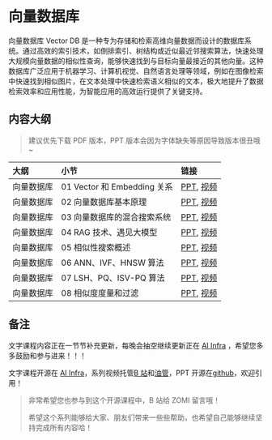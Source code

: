 <!--Copyright © ZOMI 适用于[License](https://github.com/Infrasys-AI/AIInfra)版权许可-->

# 向量数据库

向量数据库 Vector DB 是一种专为存储和检索高维向量数据而设计的数据库系统。通过高效的索引技术，如倒排索引、树结构或近似最近邻搜索算法，快速处理大规模向量数据的相似性查询，能够快速找到与目标向量最接近的其他向量。这种数据库广泛应用于机器学习、计算机视觉、自然语言处理等领域，例如在图像检索中快速找到相似图片，在文本处理中快速检索语义相似的文本，极大地提升了数据检索效率和应用性能，为智能应用的高效运行提供了关键支持。

## 内容大纲

> 建议优先下载 PDF 版本，PPT 版本会因为字体缺失等原因导致版本很丑哦~

| 大纲 | 小节 | 链接 |
|:--- |:---- |:-------------------- |
| 向量数据库 | 01 Vector 和 Embedding 关系  | [PPT](./01Intrudction.pdf), [视频](https://www.bilibili.com/video/BV1JF4m177Wd) |
| 向量数据库 | 02 向量数据库基本原理 | [PPT](./02VectorDB.pdf), [视频](https://www.bilibili.com/video/BV1mv421C7uW) |
| 向量数据库 | 03 向量数据库的混合搜索系统 | [PPT](./03Foundation.pdf), [视频](https://www.bilibili.com/video/BV1pj421X7TH) |
| 向量数据库 | 04 RAG 技术、遇见大模型 | [PPT](./04SimilarSearchI.pdf), [视频](https://www.bilibili.com/video/BV1yu4m1P7UA) |
| 向量数据库 | 05 相似性搜索概述 | [PPT](./05SimilarSearchII.pdf), [视频](https://www.bilibili.com/video/BV1UH4y1h79F) |
| 向量数据库 | 06 ANN、IVF、HNSW 算法 | [PPT](./06SimilarMeasure.pdf), [视频](https://www.bilibili.com/video/BV1ap421d7Hf) |
| 向量数据库 | 07 LSH、PQ、ISV-PQ 算法 | [PPT](./06SimilarMeasure.pdf), [视频](https://www.bilibili.com/video/BV1c6421g7Xr) |
| 向量数据库 | 08 相似度度量和过滤 | [PPT](./07Architecture.pdf), [视频](https://www.bilibili.com/video/BV1pH4y1j7XD) |

## 备注

文字课程内容正在一节节补充更新，每晚会抽空继续更新正在 [AI Infra](https://infrasys-ai.github.io/aiinfra-docs) ，希望您多多鼓励和参与进来！！！

文字课程开源在 [AI Infra](https://infrasys-ai.github.io/aiinfra-docs)，系列视频托管[B 站](https://space.bilibili.com/517221395)和[油管](https://www.youtube.com/@ZOMI666/playlists)，PPT 开源在[github](https://github.com/Infrasys-AI/AIInfra)，欢迎引用！

> 非常希望您也参与到这个开源课程中，B 站给 ZOMI 留言哦！
> 
> 希望这个系列能够给大家、朋友们带来一些些帮助，也希望自己能够继续坚持完成所有内容哈！
